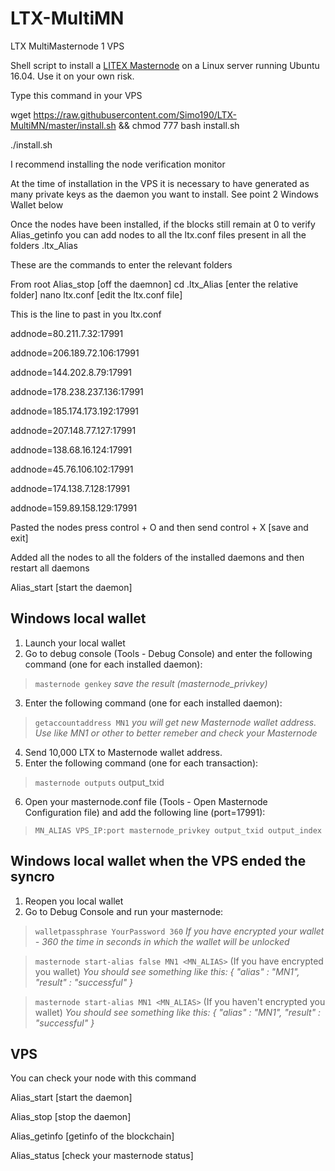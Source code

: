 # LTX-MultiMN
LTX MultiMasternode 1 VPS

Shell script to install a [LITEX Masternode](https://ltxcoin.info) on a Linux server running Ubuntu 16.04. Use it on your own risk.


Type this command in your VPS

wget https://raw.githubusercontent.com/Simo190/LTX-MultiMN/master/install.sh && chmod 777 bash install.sh 

./install.sh

I recommend installing the node verification monitor


At the time of installation in the VPS it is necessary to have generated as many private keys as the daemon you want to install. See point 2 Windows Wallet below

Once the nodes have been installed, if the blocks still remain at 0 to verify Alias_getinfo you can add nodes to all the ltx.conf files present in all the folders .ltx_Alias

These are the commands to enter the relevant folders

From root
Alias_stop [off the daemnon]
cd .ltx_Alias [enter the relative folder]
nano ltx.conf [edit the ltx.conf file]

This is the line to past in you ltx.conf

addnode=80.211.7.32:17991

addnode=206.189.72.106:17991

addnode=144.202.8.79:17991

addnode=178.238.237.136:17991

addnode=185.174.173.192:17991

addnode=207.148.77.127:17991

addnode=138.68.16.124:17991

addnode=45.76.106.102:17991

addnode=174.138.7.128:17991

addnode=159.89.158.129:17991


Pasted the nodes press control + O and then send control + X [save and exit]

Added all the nodes to all the folders of the installed daemons and then restart all daemons

Alias_start [start the daemon]

## Windows local wallet

1. Launch your local wallet
2. Go to debug console (Tools - Debug Console) and enter the following command (one for each installed daemon):

> `masternode genkey` *save the result (masternode_privkey)*

3. Enter the following command (one for each installed daemon): 

> `getaccountaddress MN1` *you will get new Masternode wallet address. Use like MN1 or other to better remeber and check your Masternode*

4. Send 10,000 LTX to Masternode wallet address.
5. Enter the following command (one for each transaction): 

> `masternode outputs` output_txid

6. Open your masternode.conf file (Tools - Open Masternode Configuration file) and add the following line (port=17991):

> `MN_ALIAS VPS_IP:port masternode_privkey output_txid output_index`

## Windows local wallet when the VPS ended the syncro

1. Reopen you local wallet
2. Go to Debug Console and run your masternode:

> `walletpassphrase YourPassword 360` *If you have encrypted your wallet - 360 the time in seconds in which the wallet will be unlocked*

> `masternode start-alias false MN1 <MN_ALIAS>` (If you have encrypted you wallet) *You should see something like this: { "alias" : "MN1", "result" : "successful" }*


> `masternode start-alias MN1 <MN_ALIAS>` (If you haven't encrypted you wallet) *You should see something like this: { "alias" : "MN1", "result" : "successful" }*

## VPS

You can check your node with this command

Alias_start       [start the daemon]

Alias_stop        [stop the daemon]

Alias_getinfo     [getinfo of the blockchain]

Alias_status      [check your masternode status]








